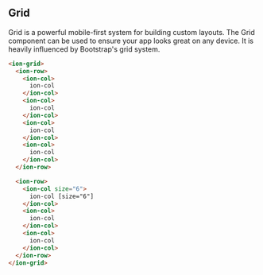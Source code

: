 ## Grid

Grid is a powerful mobile-first system for building custom layouts. The Grid component can be used to ensure your app looks great on any device. It is heavily influenced by Bootstrap's grid system.

```html
<ion-grid>
  <ion-row>
    <ion-col>
      ion-col
    </ion-col>
    <ion-col>
      ion-col
    </ion-col>
    <ion-col>
      ion-col
    </ion-col>
    <ion-col>
      ion-col
    </ion-col>
  </ion-row>

  <ion-row>
    <ion-col size="6">
      ion-col [size="6"]
    </ion-col>
    <ion-col>
      ion-col
    </ion-col>
    <ion-col>
      ion-col
    </ion-col>
  </ion-row>
</ion-grid>
```
